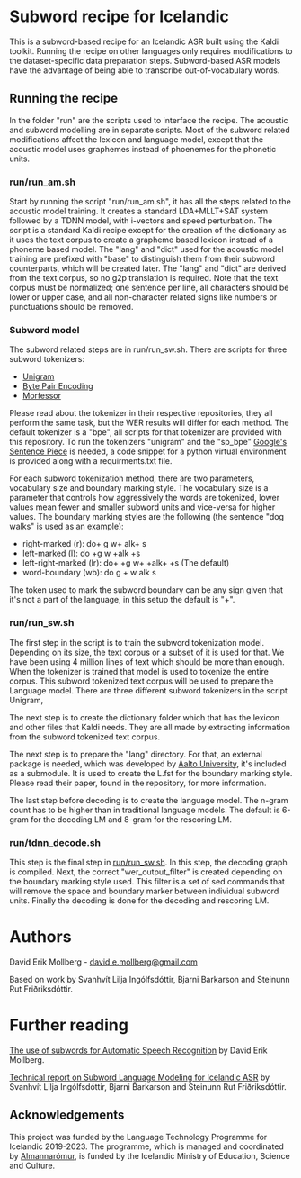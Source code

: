 # Subword recipe for Icelandic
This is a subword-based recipe for an Icelandic ASR built using the Kaldi toolkit. Running the recipe on other languages only requires modifications to the dataset-specific data preparation steps. Subword-based ASR models have the advantage of being able to transcribe out-of-vocabulary words. 

## Running the recipe 
In the folder "run" are the scripts used to interface the recipe. The acoustic and subword modelling are in separate scripts. Most of the subword related modifications affect the lexicon and language model, except that the acoustic model uses graphemes instead of phoenemes for the phonetic units.

### run/run_am.sh
Start by running the script "run/run_am.sh", it has all the steps related to the acoustic model training. It creates a standard LDA+MLLT+SAT system followed by a TDNN model, with i-vectors and speed perturbation. The script is a standard Kaldi recipe except for the creation of the dictionary as it uses the text corpus to create a grapheme based lexicon instead of a phoneme based model. The "lang" and "dict" used for the acoustic model training are prefixed with "base" to distinguish them from their subword counterparts, which will be created later. The "lang" and "dict" are derived from the text corpus, so no g2p translation is required. Note that the text corpus must be normalized; one sentence per line, all characters should be lower or upper case, and all non-character related signs like numbers or punctuations should be removed. 

### Subword model
The subword related steps are in run/run_sw.sh. There are scripts for three subword tokenizers:
 * [Unigram](https://arxiv.org/abs/1804.10959) 
 * [Byte Pair Encoding](https://arxiv.org/abs/1508.07909)
 * [Morfessor](https://morfessor.readthedocs.io/en/latest/)
 
Please read about the tokenizer in their respective repositories, they all perform the same task, but the WER results will differ for each method. The default tokenizer is a "bpe", all scripts for that tokenizer are provided with this repository. To run the tokenizers "unigram" and the "sp_bpe" [Google's Sentence Piece](https://github.com/google/sentencepiece) is needed, a code snippet for a python virtual environment is provided along with a requirments.txt file. 

For each subword tokenization method, there are two parameters, vocabulary size and boundary marking style. The vocabulary size is a parameter that controls how aggressively the words are tokenized, lower values mean fewer and smaller subword units and vice-versa for higher values. The boundary marking styles are the following (the sentence "dog walks" is used as an example): 
* right-marked (r):  do+ g w+ alk+ s
* left-marked (l):  do +g w +alk +s
* left-right-marked (lr): do+ +g w+ +alk+ +s (The default) 
* word-boundary (wb): do g + w alk s 

The token used to mark the subword boundary can be any sign given that it's not a part of the language, in this setup the default is "+".

### run/run_sw.sh
The first step in the script is to train the subword tokenization model. Depending on its size, the text corpus or a subset of it is used for that. We have been using 4 million lines of text which should be more than enough. When the tokenizer is trained that model is used to tokenize the entire corpus. This subword tokenized text corpus will be used to prepare the Language model. There are three different subword tokenizers in the script Unigram, 

The next step is to create the dictionary folder which that has the lexicon and other files that Kaldi needs. They are all made by extracting information from the subword tokenized text corpus. 

The next step is to prepare the "lang" directory. For that, an external package is needed, which was developed by [Aalto University](https://github.com/aalto-speech/subword-kaldi.git), it's included as a submodule. It is used to create the L.fst for the boundary marking style. Please read their paper, found in the repository, for more information. 

The last step before decoding is to create the language model. The n-gram count has to be higher than in traditional language models. The default is 6-gram for the decoding LM and 8-gram for the rescoring LM.

### run/tdnn_decode.sh
This step is the final step in [run/run_sw.sh](run/run_sw.sh). In this step, the decoding graph is compiled. Next, the correct "wer_output_filter" is created depending on the boundary marking style used. This filter is a set of sed commands that will remove the space and boundary marker between individual subword units. Finally the decoding is done for the decoding and rescoring LM.

# Authors
David Erik Mollberg - <david.e.mollberg@gmail.com>


Based on work by Svanhvít Lilja Ingólfsdóttir, Bjarni Barkarson and Steinunn Rut Friðriksdóttir.

# Further reading
[The use of subwords for Automatic Speech Recognition](https://skemman.is/handle/1946/39412) by David Erik Mollberg.

[Technical report on Subword Language Modeling for Icelandic ASR](https://github.com/svanhvitlilja/subword-asr-icelandic/blob/master/s5/Subword_modelling_ASR_summer_2020.pdf) by Svanhvít Lilja Ingólfsdóttir, Bjarni Barkarson and Steinunn Rut Friðriksdóttir.

## Acknowledgements
This project was funded by the Language Technology Programme for Icelandic 2019-2023. The programme, which is managed and coordinated by [Almannarómur](https://almannaromur.is/), is funded by the Icelandic Ministry of Education, Science and Culture.
